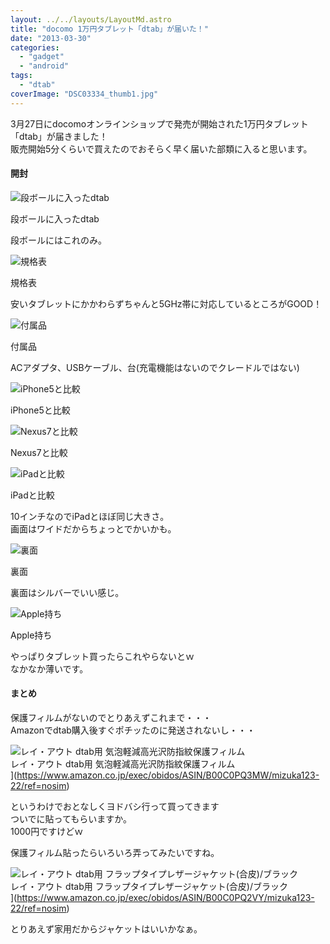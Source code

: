 ```yaml
---
layout: ../../layouts/LayoutMd.astro
title: "docomo 1万円タブレット「dtab」が届いた！"
date: "2013-03-30"
categories: 
  - "gadget"
  - "android"
tags: 
  - "dtab"
coverImage: "DSC03334_thumb1.jpg"
---
```


3月27日にdocomoオンラインショップで発売が開始された1万円タブレット「dtab」が届きました！  
販売開始5分くらいで買えたのでおそらく早く届いた部類に入ると思います。

#### 開封

![段ボールに入ったdtab](/archive/images/DSC03334_thumb.jpg "段ボールに入ったdtab")
  
段ボールに入ったdtab

段ボールにはこれのみ。

![規格表](/archive/images/DSC03335_thumb.jpg "規格表")
  
規格表

安いタブレットにかかわらずちゃんと5GHz帯に対応しているところがGOOD！

![付属品](/archive/images/DSC03339_thumb.jpg "付属品")
  
付属品

ACアダプタ、USBケーブル、台(充電機能はないのでクレードルではない)

![iPhone5と比較](/archive/images/DSC03336_thumb.jpg "iPhone5と比較")
  
iPhone5と比較

![Nexus7と比較](/archive/images/DSC03337_thumb.jpg "Nexus7と比較")
  
Nexus7と比較

![iPadと比較](/archive/images/DSC03338_thumb.jpg "iPadと比較")
  
iPadと比較

10インチなのでiPadとほぼ同じ大きさ。  
画面はワイドだからちょっとでかいかも。

![裏面](/archive/images/DSC03340_thumb.jpg "裏面")
  
裏面

裏面はシルバーでいい感じ。

![Apple持ち](/archive/images/DSC03341_thumb.jpg "Apple持ち")
  
Apple持ち

やっぱりタブレット買ったらこれやらないとｗ  
なかなか薄いです。

#### まとめ

保護フィルムがないのでとりあえずこれまで・・・  
Amazonでdtab購入後すぐポチッたのに発送されないし・・・

![レイ・アウト dtab用 気泡軽減高光沢防指紋保護フィルム](/archive/images/51jHctkDnnL._SL160_.jpg)  
レイ・アウト dtab用 気泡軽減高光沢防指紋保護フィルム  
](https://www.amazon.co.jp/exec/obidos/ASIN/B00C0PQ3MW/mizuka123-22/ref=nosim)

というわけでおとなしくヨドバシ行って買ってきます  
ついでに貼ってもらいますか。  
1000円ですけどｗ

保護フィルム貼ったらいろいろ弄ってみたいですね。

![レイ・アウト dtab用 フラップタイプレザージャケット(合皮)/ブラック](/archive/images/41eU1ztF3zL._SL160_.jpg)  
レイ・アウト dtab用 フラップタイプレザージャケット(合皮)/ブラック  
](https://www.amazon.co.jp/exec/obidos/ASIN/B00C0PQ2VY/mizuka123-22/ref=nosim)

とりあえず家用だからジャケットはいいかなぁ。
